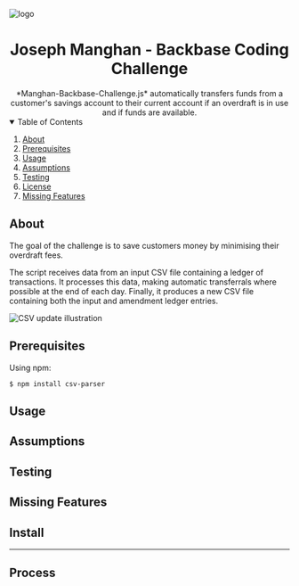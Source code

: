 [logo]: 	https://svgshare.com/i/Y_7.svg

![logo][logo]
<h1 align="center"> Joseph Manghan - Backbase Coding Challenge</h1>

<div align="center">
*Manghan-Backbase-Challenge.js* automatically transfers funds from a customer's savings account to their current account if an overdraft is in use and if funds are available. 
</div>

<!-- TABLE OF CONTENTS -->
<details open="open">
  <summary>Table of Contents</summary>
  <ol>
    <li><a href="#about">About</a></li>
    <li><a href="#Prerequisites">Prerequisites</a></li>
    <li><a href="#usage">Usage</a></li>
    <li><a href="#assumptions">Assumptions</a></li>
    <li><a href="#testing">Testing</a></li>
    <li><a href="#license">License</a></li>
    <li><a href="#missing-features">Missing Features</a></li>
  </ol>
</details>

## About

The goal of the challenge is to save customers money by minimising their overdraft fees. 

The script receives data from an input CSV file containing a ledger of transactions. It processes this data, making automatic transferrals where possible at the end of each day. Finally, it produces a new CSV file containing both the input and amendment ledger entries.

![CSV update illustration](https://i.ibb.co/YZnSQXy/csv-update-illustration.png)

## Prerequisites

Using npm:

```console
$ npm install csv-parser
```

## Usage 

## Assumptions

## Testing

## Missing Features

## Install

- - -

## Process
